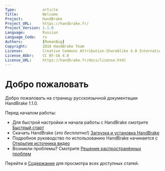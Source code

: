 ```yaml
---
Type:            article
Title:           Welcome
Project:         HandBrake
Project_URL:     https://handbrake.fr/
Project_Version: 1.1.0
Language:        Russian
Language_Code:   ru
Authors:         [RomanBug]
Copyright:       2018 HandBrake Team
License:         Creative Commons Attribution-ShareAlike 4.0 International
License_Abbr:    CC BY-SA 4.0
License_URL:     https://handbrake.fr/docs/license.html
---
```


Добро пожаловать
=======
Добро пожаловать на страницу русскоязычной документации HandBrake 1.1.0.

Перед началом работы:

- Для быстрой настройки и начала работы с HandBrake смотрите [Быстрый старт](introduction/quick-start.html)
- Скачать HandBrake (*это бесплатно!*) [Загрузка и установка HandBrake](get-handbrake/download-and-install.html)
- Подробное руководство по использованию HandBrake начинается с [Открытие источника видео](workflow/open-video-source.html)
- Возникли проблемы? Смотрите [Решение распространённых проблем](help/troubleshooting-common-issues.html)

Перейти в [Содержание](table-of-contents.html) для просмотра всех доступных статей.